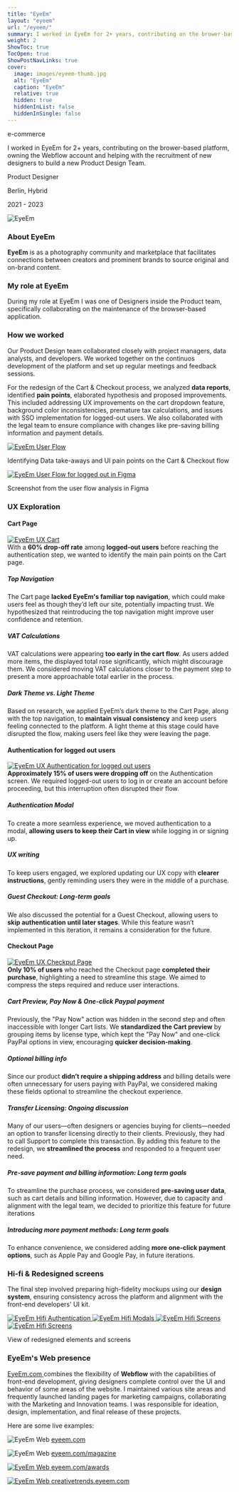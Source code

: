 ```yaml
---
title: "EyeEm"
layout: "eyeem"
url: "/eyeem/"
summary: I worked in EyeEm for 2+ years, contributing on the brower-based platform, owning the Webflow account and helping with the recruitment of new designers to build a new Product Design Team.
weight: 2
ShowToc: true
TocOpen: true
ShowPostNavLinks: true
cover:
  image: images/eyeem-thumb.jpg
  alt: "EyeEm"
  caption: "EyeEm"
  relative: true
  hidden: true
  hiddenInList: false
  hiddenInSingle: false
---
```


<div class="intro-info">

<span class="tag green text-green">e-commerce</span>

<p class="intro-description">I worked in EyeEm for 2+ years, contributing on the brower-based platform, owning the Webflow account and helping with the recruitment of new designers to build a new Product Design Team.</p>
  <div class="intro-details-wrapper">
    <p class="intro-details no-margin-bottom"><span class="fi" style="background-image: url(images/mouse.svg)"></span> Product Designer</p>
    <p class="intro-details no-margin-bottom"><span class="fi" style="background-image: url(images/location.svg)"></span> Berlin, Hybrid</p>
    <p class="intro-details no-margin-bottom"><span class="fi" style="background-image: url(images/calendar.svg)"></span> 2021 - 2023</p>
  </div>

</div>

![EyeEm](images/eyeem-intro.jpg)

### About EyeEm

**EyeEm** is as a photography community and marketplace that facilitates connections between creators and prominent brands to source original and on-brand content.

### My role at EyeEm

During my role at EyeEm I was one of Designers inside the Product team, specifically collaborating on the maintenance of the browser-based application.

### How we worked

Our Product Design team collaborated closely with project managers, data analysts, and developers. We worked together on the continuos development of the platform and set up regular meetings and feedback sessions.

For the redesign of the Cart & Checkout process, we analyzed **data reports**, identified **pain points**, elaborated hypothesis and proposed improvements. This included addressing UX improvements on the cart dropdown feature, background color inconsistencies, premature tax calculations, and issues with SSO implementation for logged-out users. We also collaborated with the legal team to ensure compliance with changes like pre-saving billing information and payment details.

<a href="images/eyeem-user-flow.png" class="lightbox">
  <img src="images/eyeem-user-flow.png" alt="EyeEm User Flow">
</a>
<p class="photo-footnote">Identifying Data take-aways and UI pain points on the Cart & Checkout flow</p>

<a href="images/eyeem-user-flow-figma-study.png" class="lightbox">
  <img src="images/eyeem-user-flow-figma-study.png" alt="EyeEm User Flow for logged out in Figma">
</a>
<p class="photo-footnote">Screenshot from the user flow analysis in Figma</p>

### UX Exploration

#### Cart Page

<a href="images/eyeem-ux-cart.png" class="lightbox">
  <img src="images/eyeem-ux-cart.png" alt="EyeEm UX Cart">
</a>

<div class="box-notes yellow-background yellow-border" style="margin-bottom:20px">With a <strong>60% drop-off rate</strong> among <strong>logged-out users</strong> before reaching the authentication step, we wanted to identify the main pain points on the Cart page.</div>

##### Top Navigation

The Cart page **lacked EyeEm's familiar top navigation**, which could make users feel as though they’d left our site, potentially impacting trust. We hypothesized that reintroducing the top navigation might improve user confidence and retention.

##### VAT Calculations

VAT calculations were appearing **too early in the cart flow**. As users added more items, the displayed total rose significantly, which might discourage them. We considered moving VAT calculations closer to the payment step to present a more approachable total earlier in the process.

##### Dark Theme vs. Light Theme

Based on research, we applied EyeEm’s dark theme to the Cart Page, along with the top navigation, to **maintain visual consistency** and keep users feeling connected to the platform. A light theme at this stage could have disrupted the flow, making users feel like they were leaving the page.

#### Authentication for logged out users

<a href="images/eyeem-ux-auth.png" class="lightbox">
  <img src="images/eyeem-ux-auth.png" alt="EyeEm UX Authentication for logged out users">
</a>

<div class="box-notes yellow-background yellow-border" style="margin-bottom:20px"><strong>Approximately 15% of users were dropping off</strong> on the Authentication screen. We required logged-out users to log in or create an account before proceeding, but this interruption often disrupted their flow.</div>

##### Authentication Modal

To create a more seamless experience, we moved authentication to a modal, **allowing users to keep their Cart in view** while logging in or signing up.

##### UX writing

To keep users engaged, we explored updating our UX copy with **clearer instructions**, gently reminding users they were in the middle of a purchase.

##### Guest Checkout: Long-term goals

We also discussed the potential for a Guest Checkout, allowing users to **skip authentication until later stages**. While this feature wasn’t implemented in this iteration, it remains a consideration for the future.

#### Checkout Page

<a href="images/eyeem-ux-checkout.png" class="lightbox">
  <img src="images/eyeem-ux-checkout.png" alt="EyeEm UX Checkput Page">
</a>

<div class="box-notes yellow-background yellow-border" style="margin-bottom:20px"><strong>Only 10% of users</strong> who reached the Checkout page <strong>completed their purchase</strong>, highlighting a need to streamline this stage. We aimed to compress the steps required and reduce user interactions.</div>

##### Cart Preview, Pay Now & One-click Paypal payment

Previously, the "Pay Now" action was hidden in the second step and often inaccessible with longer Cart lists. We **standardized the Cart preview** by grouping items by license type, which kept the "Pay Now" and one-click PayPal options in view, encouraging **quicker decision-making**.

##### Optional billing info

Since our product **didn’t require a shipping address** and billing details were often unnecessary for users paying with PayPal, we considered making these fields optional to streamline the checkout experience.

##### Transfer Licensing: Ongoing discussion

Many of our users—often designers or agencies buying for clients—needed an option to transfer licensing directly to their clients. Previously, they had to call Support to complete this transaction. By adding this feature to the redesign, we **streamlined the process** and responded to a frequent user need.

##### Pre-save payment and billing information: Long term goals

To streamline the purchase process, we considered **pre-saving user data**, such as cart details and billing information. However, due to capacity and alignment with the legal team, we decided to prioritize this feature for future iterations

##### Introducing more payment methods: Long term goals

To enhance convenience, we considered adding **more one-click payment options**, such as Apple Pay and Google Pay, in future iterations.

<div style="display:none">
### Low-fi & Prototype

We created initial **prototypes** and discussed them with the Data and Front-End teams. Their feedback was crucial in finalizing a solution that addressed our quick wins.

<a href="https://www.figma.com/proto/8uY2K7IVQ9ZY0zZ6nbfgLY/Cart-%26-Checkout-process-(Quick-wins)-(Copy)?page-id=2754%3A8279&node-id=2767-16673&viewport=831%2C395%2C0.06&t=CbdfJQfKEAJWeuO0-1&scaling=min-zoom&starting-point-node-id=2767%3A16673&show-proto-sidebar=1
" target="_blank" style="display:none">Check final prototype<span class="fi" style="background-image: url(images/ext-link.svg)"></span></a>

<a href="images/eyeem-low-fi-dropdown.png" class="lightbox">
  <img src="images/eyeem-low-fi-dropdown.png" alt="Checkout Prototyping phase">
</a>

<p class="photo-footnote">Prototyping the new behaviour of the cart dopdown</p>

</div>

### Hi-fi & Redesigned screens

The final step involved preparing high-fidelity mockups using our **design system**, ensuring consistency across the platform and alignment with the front-end developers' UI kit.

<a href="images/eyeem-auth.png" class="lightbox">
  <img src="images/eyeem-auth.png" alt="EyeEm Hifi Authentication">
</a>

<a href="images/eyeem-hifi-modals.png" class="lightbox">
  <img src="images/eyeem-hifi-modals.png" alt="EyeEm Hifi Modals">
</a>

<a href="images/eyeem-hifi-1.png" class="lightbox">
  <img src="images/eyeem-hifi-1.png" alt="EyeEm Hifi Screens">
</a>

<a href="images/eyeem-hifi-2.png" class="lightbox">
  <img src="images/eyeem-hifi-2.png" alt="EyeEm Hifi Screens">
</a>

<p class="photo-footnote">View of redesigned elements and screens</p>

### EyeEm's Web presence

<a href="https://eyeem.com" target="_blank">EyeEm.com <span class="fi" style="background-image: url(images/ext-link.svg)"></span></a> combines the flexibility of **Webflow** with the capabilities of front-end development, giving designers complete control over the UI and behavior of some areas of the website. I maintained various site areas and frequently launched landing pages for marketing campaigns, collaborating with the Marketing and Innovation teams. I was responsible for ideation, design, implementation, and final release of these projects.

Here are some live examples:

![EyeEm Web](images/eyeem-web.jpg)
<a href="https://eyeem.com" target="\_blank">eyeem.com<span class="fi" style="background-image: url(images/ext-link.svg)"></span></a>

![EyeEm Web](images/eyeem-magazine.jpg)
<a href="https://www.eyeem.com/magazine" target="_blank">eyeem.com/magazine<span class="fi" style="background-image: url(images/ext-link.svg)"></span></p>

![EyeEm Web](images/eyeem-awards.jpg)
<a href="https://www.eyeem.com/awards" target="\_blank">eyeem.com/awards<span class="fi" style="background-image: url(images/ext-link.svg)"></span></p>

![EyeEm Web](images/eyeem-creative-trends.jpg)
<a href="https://creativetrends.eyeem.com/" target="\_blank">creativetrends.eyeem.com<span class="fi" style="background-image: url(images/ext-link.svg)"></span></p>

